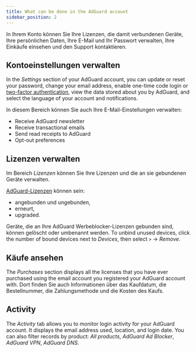```yaml
---
title: What can be done in the AdGuard account
sidebar_position: 2
---
```


In Ihrem Konto können Sie Ihre Lizenzen, die damit verbundenen Geräte, Ihre persönlichen Daten, Ihre E-Mail und Ihr Passwort verwalten, Ihre Einkäufe einsehen und den Support kontaktieren.

## Kontoeinstellungen verwalten

In the *Settings* section of your AdGuard account, you can update or reset your password, change your email address, enable one-time code login or [two-factor authentication](../2fa), view the data stored about you by AdGuard, and select the language of your account and notifications.

In diesem Bereich können Sie auch Ihre E-Mail-Einstellungen verwalten:

- Receive AdGuard newsletter
- Receive transactional emails
- Send read receipts to AdGuard
- Opt-out preferences

## Lizenzen verwalten

Im Bereich *Lizenzen* können Sie Ihre Lizenzen und die an sie gebundenen Geräte verwalten.

[AdGuard-Lizenzen](../../license/what-is) können sein:

- angebunden und ungebunden,
- erneurt,
- upgraded.

Geräte, die an Ihre AdGuard Werbeblocker-Lizenzen gebunden sind, können gelöscht oder umbenannt werden. To unbind unused devices, click the number of bound devices next to *Devices*, then select `>` → *Remove*.

## Käufe ansehen

The *Purchases* section displays all the licenses that you have ever purchased using the email account you registered your AdGuard account with. Dort finden Sie auch Informationen über das Kaufdatum, die Bestellnummer, die Zahlungsmethode und die Kosten des Kaufs.

## Activity

The *Activity* tab allows you to monitor login activity for your AdGuard account. It displays the email address used, location, and login date. You can also filter records by product: *All products*, *AdGuard Ad Blocker*, *AdGuard VPN*, *AdGuard DNS*.
